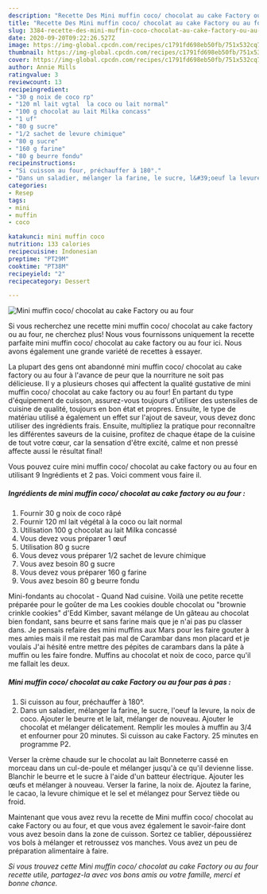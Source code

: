 ```yaml
---
description: "Recette Des Mini muffin coco/ chocolat au cake Factory ou au four"
title: "Recette Des Mini muffin coco/ chocolat au cake Factory ou au four"
slug: 3384-recette-des-mini-muffin-coco-chocolat-au-cake-factory-ou-au-four
date: 2020-09-20T09:22:26.527Z
image: https://img-global.cpcdn.com/recipes/c1791fd698eb50fb/751x532cq70/mini-muffin-coco-chocolat-au-cake-factory-ou-au-four-photo-principale-de-la-recette.jpg
thumbnail: https://img-global.cpcdn.com/recipes/c1791fd698eb50fb/751x532cq70/mini-muffin-coco-chocolat-au-cake-factory-ou-au-four-photo-principale-de-la-recette.jpg
cover: https://img-global.cpcdn.com/recipes/c1791fd698eb50fb/751x532cq70/mini-muffin-coco-chocolat-au-cake-factory-ou-au-four-photo-principale-de-la-recette.jpg
author: Annie Mills
ratingvalue: 3
reviewcount: 13
recipeingredient:
- "30 g noix de coco rp"
- "120 ml lait vgtal  la coco ou lait normal"
- "100 g chocolat au lait Milka concass"
- "1 uf"
- "80 g sucre"
- "1/2 sachet de levure chimique"
- "80 g sucre"
- "160 g farine"
- "80 g beurre fondu"
recipeinstructions:
- "Si cuisson au four, préchauffer à 180°."
- "Dans un saladier, mélanger la farine, le sucre, l&#39;oeuf la levure, la noix de coco. Ajouter le beurre et le lait, mélanger de nouveau. Ajouter le chocolat et mélanger délicatement. Remplir les moules à muffin au 3/4 et enfourner pour 20 minutes. Si cuisson au cake Factory. 25 minutes en programme P2."
categories:
- Resep
tags:
- mini
- muffin
- coco

katakunci: mini muffin coco 
nutrition: 133 calories
recipecuisine: Indonesian
preptime: "PT29M"
cooktime: "PT38M"
recipeyield: "2"
recipecategory: Dessert

---
```



![Mini muffin coco/ chocolat au cake Factory ou au four](https://img-global.cpcdn.com/recipes/c1791fd698eb50fb/751x532cq70/mini-muffin-coco-chocolat-au-cake-factory-ou-au-four-photo-principale-de-la-recette.jpg)

Si vous recherchez une recette mini muffin coco/ chocolat au cake factory ou au four, ne cherchez plus! Nous vous fournissons uniquement la recette parfaite mini muffin coco/ chocolat au cake factory ou au four ici. Nous avons également une grande variété de recettes à essayer.

La plupart des gens ont abandonné mini muffin coco/ chocolat au cake factory ou au four à l'avance de peur que la nourriture ne soit pas délicieuse. Il y a plusieurs choses qui affectent la qualité gustative de mini muffin coco/ chocolat au cake factory ou au four! En partant du type d'équipement de cuisson, assurez-vous toujours d'utiliser des ustensiles de cuisine de qualité, toujours en bon état et propres. Ensuite, le type de matériau utilisé a également un effet sur l'ajout de saveur, vous devez donc utiliser des ingrédients frais. Ensuite, multipliez la pratique pour reconnaître les différentes saveurs de la cuisine, profitez de chaque étape de la cuisine de tout votre cœur, car la sensation d'être excité, calme et non pressé affecte aussi le résultat final!

<!--inarticleads1-->

Vous pouvez cuire mini muffin coco/ chocolat au cake factory ou au four en utilisant 9 Ingrédients et 2 pas. Voici comment vous faire il.

##### Ingrédients de mini muffin coco/ chocolat au cake factory ou au four :

1. Fournir 30 g noix de coco râpé
1. Fournir 120 ml lait végétal à la coco ou lait normal
1. Utilisation 100 g chocolat au lait Milka concassé
1. Vous devez vous préparer 1 œuf
1. Utilisation 80 g sucre
1. Vous devez vous préparer 1/2 sachet de levure chimique
1. Vous avez besoin 80 g sucre
1. Vous devez vous préparer 160 g farine
1. Vous avez besoin 80 g beurre fondu


Mini-fondants au chocolat - Quand Nad cuisine. Voilà une petite recette préparée pour le goûter de ma Les cookies double chocolat ou &#34;brownie crinkle cookies&#34; d&#39;Edd Kimber, savant mélange de Un gâteau au chocolat bien fondant, sans beurre et sans farine mais que je n&#39;ai pas pu classer dans. Je pensais refaire des mini muffins aux Mars pour les faire gouter à mes amies mais il me restait pas mal de Carambar dans mon placard et je voulais J&#39;ai hésité entre mettre des pépites de carambars dans la pâte à muffin ou les faire fondre. Muffins au chocolat et noix de coco, parce qu&#39;il me fallait les deux. 

<!--inarticleads2-->

##### Mini muffin coco/ chocolat au cake Factory ou au four pas à pas :

1. Si cuisson au four, préchauffer à 180°.
1. Dans un saladier, mélanger la farine, le sucre, l&#39;oeuf la levure, la noix de coco. Ajouter le beurre et le lait, mélanger de nouveau. Ajouter le chocolat et mélanger délicatement. Remplir les moules à muffin au 3/4 et enfourner pour 20 minutes. Si cuisson au cake Factory. 25 minutes en programme P2.


Verser la crème chaude sur le chocolat au lait Bonneterre cassé en morceau dans un cul-de-poule et mélanger jusqu&#39;à ce qu&#39;il devienne lisse. Blanchir le beurre et le sucre à l&#39;aide d&#39;un batteur électrique. Ajouter les œufs et mélanger à nouveau. Verser la farine, la noix de. Ajoutez la farine, le cacao, la levure chimique et le sel et mélangez pour Servez tiède ou froid. 

<!--inarticleads1-->

<p>
Maintenant que vous avez revu la recette de Mini muffin coco/ chocolat au cake Factory ou au four, et que vous avez également le savoir-faire dont vous avez besoin dans la zone de cuisson. Sortez ce tablier, dépoussiérez vos bols à mélanger et retroussez vos manches. Vous avez un peu de préparation alimentaire à faire.
</p>

<p>
<i>Si vous trouvez cette Mini muffin coco/ chocolat au cake Factory ou au four recette utile, partagez-la avec vos bons amis ou votre famille, merci et bonne chance.</i>
</p>
